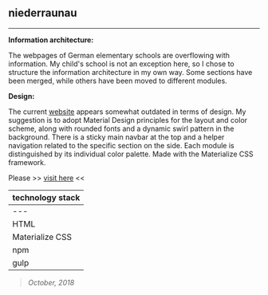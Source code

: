 ## niederraunau
----

**Information architecture:**

The webpages of German elementary schools are overflowing with information. My child's school is not an exception here, so I chose to structure the information architecture in my own way. Some sections have been merged, while others have been moved to different modules.

**Design:**

The current [website](http://www.gs-niederraunau.de/) appears somewhat outdated in terms of design. My suggestion is to adopt Material Design principles for the layout and color scheme, along with rounded fonts and a dynamic swirl pattern in the background. There is a sticky main navbar at the top and a helper navigation related to the specific section on the side. Each module is distinguished by its individual color palette. Made with the Materialize CSS framework.


Please >> [visit here](https://piotrend.github.io/niederraunau/ ) <<


| technology stack  |
| --- 		       |
| --- 		       |
| HTML |
| Materialize CSS |
| npm	       |
| gulp    |

> *October, 2018*
